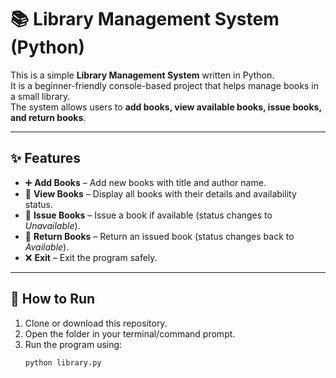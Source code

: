 # 📚 Library Management System (Python)

This is a simple **Library Management System** written in Python.  
It is a beginner-friendly console-based project that helps manage books in a small library.  
The system allows users to **add books, view available books, issue books, and return books**.

---

## ✨ Features
- ➕ **Add Books** – Add new books with title and author name.  
- 📖 **View Books** – Display all books with their details and availability status.  
- 📕 **Issue Books** – Issue a book if available (status changes to *Unavailable*).  
- 📗 **Return Books** – Return an issued book (status changes back to *Available*).  
- ❌ **Exit** – Exit the program safely.  

---

## 🚀 How to Run
1. Clone or download this repository.  
2. Open the folder in your terminal/command prompt.  
3. Run the program using:
   ```bash
   python library.py
